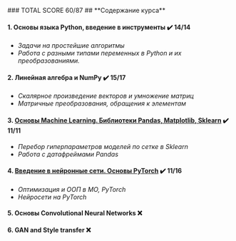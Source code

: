 <p <img src="https://s8.hostingkartinok.com/uploads/images/2018/08/308b49fcfbc619d629fe4604bceb67ac.jpg" width=400> </p>
### TOTAL SCORE 60/87
## **Содержание курса**

#### 1. Основы языка Python, введение в инструменты :heavy_check_mark: 14/14

* *Задачи на простейшие алгоритмы*
* *Работа с разными типами переменных в Python и их преобразованиями.*
      
#### 2. Линейная алгебра и NumPy :heavy_check_mark: 15/17

* *Скалярное произведение векторов и умножение матриц*
* *Матричные преобразования, обращения к элементам*


#### 3. [Основы Machine Learning. Библиотеки Pandas, Matplotlib, Sklearn](https://github.com/platonovaleria/Deep_learning_school_MIPT/tree/master/Basics_of_ML) :heavy_check_mark: 11/11

* *Перебор гиперпараметров моделей по сетке в Sklearn*
* *Работа с датафреймами Pandas*

#### 4. [Введение в нейронные сети. Основы PyTorch](https://github.com/platonovaleria/Deep_learning_school_MIPT/tree/master/Intro_to_NN) :heavy_check_mark: 11/16

* *Оптимизация и ООП в МО, PyTorch*
* *Нейросети на PyTorch*

#### 5.  Основы Convolutional Neural Networks :x:

#### 6. GAN and Style transfer :x:

